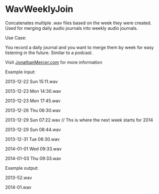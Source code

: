 WavWeeklyJoin
=============

Concatenates multiple .wav files based on the week they were created. Used for merging daily audio journals into weekly audio journals.

Use Case: 

You record a daily journal and you want to merge them by week for easy listening in the future. Similar to a podcast.


Visit [JonathanMercer.com](http://www.jonathanmercer.com) for more information





Example input:

2013-12-22 Sun 15:11.wav

2013-12-23 Mon 14:30.wav

2013-12-23 Mon 17:45.wav

2013-12-26 Thu 06:30.wav

2013-12-29 Sun 07:22.wav // Ths is where the next week starts for 2014

2013-12-29 Sun 08:44.wav

2013-12-31 Tue 06:30.wav

2014-01-01 Wed 09:33.wav

2014-01-03 Thu 09:33.wav


Example output:

2013-52.wav

2014-01.wav

